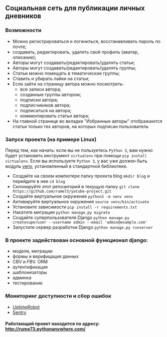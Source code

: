 ## Социальная сеть для публикации личных дневников

### Возможности

- Можно регистрироваться и логиниться, восстанавливать пароль по почте;
- создавать, редактировать, удалять свой профиль (аватар, описание);
- Авторы могут создавать/редактировать/удалять статьи;
- Авторы могут создавать/редактировать/удалять группы;
- Статьи можно помещать в тематические группы;
- Ставить и убирать лайки на статьи;
- Если зайти на страницу автора можно посмотреть:
    + все записи автора;
    + созданные группы автором;
    + подписки автора;
    + подписчикиков автора;
    + подписаться на автора;
    + комментировать статьи автора;
- На главной странице во вкладке "Избранные авторы" отображаются статьи только тех авторов, на которых подписан пользователь

### Запуск проекта (на примере Linux)

Перед тем, как начать: если вы не пользуетесь `Python 3`, вам нужно будет установить инструмент `virtualenv` при помощи `pip install virtualenv`. 
Если вы используете `Python 3`, у вас уже должен быть модуль [venv](https://docs.python.org/3/library/venv.html), установленный в стандартной библиотеке.

- Создайте на своем компютере папку проекта blog `mkdir blog` и перейдите в нее `cd blog`
- Склонируйте этот репозиторий в текущую папку `git clone https://github.com/rume73/yatube-project.git`
- Создайте виртуальное окружение `python3 -m venv venv`
- Активируйте виртуальное окружение `source venv/bin/activate`
- Установите зависимости `pip install -r requirements.txt`
- Накатите миграции `python manage.py migrate`
- Создайте суперпользователя Django `python manage.py createsuperuser --username admin --email 'admin@example.com'`
- Запустите сервер разработки Django `python manage.py runserver`

### В проекте задействован основной функционал django:

- модели, миграции
- формы и верифицация данных
- CBV и FBV. ORM
- аутентификация
- шаблонизаторы
- админка
- тестирование

### Мониторинг доступности и сбор ошибок
- [UptimeRobot](https://uptimerobot.com)
- [Sentry](https://sentry.io/)

#### Работающий проект находится по адресу: http://rume73.pythonanywhere.com/
